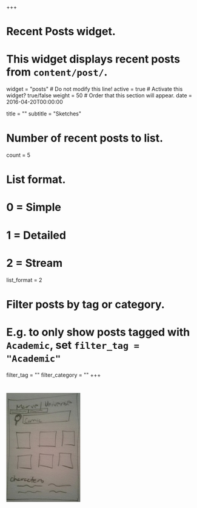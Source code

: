 +++
# Recent Posts widget.
# This widget displays recent posts from `content/post/`.
widget = "posts"  # Do not modify this line!
active = true  # Activate this widget? true/false
weight = 50  # Order that this section will appear.
date = 2016-04-20T00:00:00

title = ""
subtitle = "Sketches"

# Number of recent posts to list.
count = 5

# List format.
#   0 = Simple
#   1 = Detailed
#   2 = Stream
list_format = 2

# Filter posts by tag or category.
#  E.g. to only show posts tagged with `Academic`, set `filter_tag = "Academic"`
filter_tag = ""
filter_category = ""
+++

# ![](https://github.com/BethyHowl/academic-kickstart/blob/master/static/img/20190129_012748.jpg)

